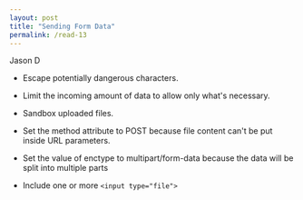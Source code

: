 ```yaml
---
layout: post
title: "Sending Form Data"
permalink: /read-13
---
```

Jason D

* Escape potentially dangerous characters.

* Limit the incoming amount of data to allow only what's necessary.

* Sandbox uploaded files.

* Set the method attribute to POST because file content can't be put inside URL parameters.

* Set the value of enctype to multipart/form-data because the data will be split into multiple parts
 
* Include one or more `<input type="file">`
